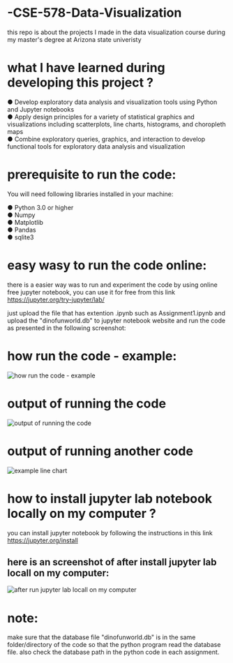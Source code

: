 # -CSE-578-Data-Visualization
this repo is about the projects I made in the data visualization course during my master's degree at Arizona state univeristy

# what I have learned during developing this project ?

● Develop exploratory data analysis and visualization tools using Python and Jupyter notebooks <br />
● Apply design principles for a variety of statistical graphics and visualizations including scatterplots, line charts, histograms, and choropleth maps  <br />
● Combine exploratory queries, graphics, and interaction to develop functional tools for exploratory data analysis and visualization <br />

# prerequisite to run the code:
You will need following libraries installed in your machine: <br />

● Python 3.0 or higher <br />
● Numpy <br />
● Matplotlib <br />
● Pandas <br />
● sqlite3 <br />

# easy wasy to run the code online:
there is a easier way was to run and experiment the code by using online free jupyter notebook, you can use it for free from this link
https://jupyter.org/try-jupyter/lab/

just upload the  file that has extention .ipynb such as Assignment1.ipynb and upload the "dinofunworld.db" to jupyter notebook website and run the code as presented in the following screenshot:

# how run the code - example:
![how run the code - example](https://github.com/Mohammed-Ragab/-CSE-578-Data-Visualization/assets/37158885/177d6a7c-0878-4d3c-b76e-62e082174dd0)
 <br />
#  output of running the code  <br />
![output of running the code](https://github.com/Mohammed-Ragab/-CSE-578-Data-Visualization/assets/37158885/e6092390-04ec-431a-a1b8-8f352da68c11)

# output of running another code  <br />
![example line chart](https://github.com/Mohammed-Ragab/-CSE-578-Data-Visualization/assets/37158885/eae9042a-a99c-4594-9ee3-c22267eb61d1)


# how to install jupyter lab notebook locally on my computer ? <br />
you can install jupyter notebook by following the instructions in this link 
https://jupyter.org/install
 <br />
## here is an screenshot of after install jupyter lab locall on my computer:  <br />
![after run jupyter lab locall on my computer](https://github.com/Mohammed-Ragab/-CSE-578-Data-Visualization/assets/37158885/3b9cc0a4-82de-4152-956b-e9307b386b20)


# note:
make sure that the database file "dinofunworld.db" is in the same folder/directory of the code so that the python program read the database file. also check the database path in the python code in each assignment.
